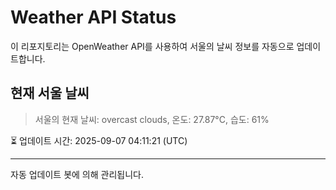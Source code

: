 
# Weather API Status

이 리포지토리는 OpenWeather API를 사용하여 서울의 날씨 정보를 자동으로 업데이트합니다.

## 현재 서울 날씨
> 서울의 현재 날씨: overcast clouds, 온도: 27.87°C, 습도: 61%

⏳ 업데이트 시간: 2025-09-07 04:11:21 (UTC)

---
자동 업데이트 봇에 의해 관리됩니다.
